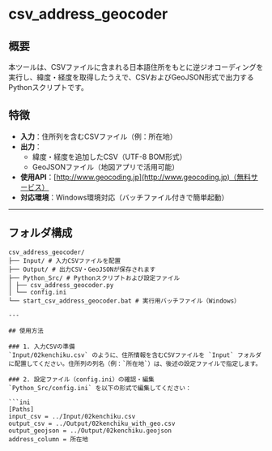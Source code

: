 # csv_address_geocoder

## 概要
本ツールは、CSVファイルに含まれる日本語住所をもとに逆ジオコーディングを実行し、緯度・経度を取得したうえで、CSVおよびGeoJSON形式で出力するPythonスクリプトです。

## 特徴
- **入力**：住所列を含むCSVファイル（例：所在地）
- **出力**：
  - 緯度・経度を追加したCSV（UTF-8 BOM形式）
  - GeoJSONファイル（地図アプリで活用可能）
- **使用API**：[http://www.geocoding.jp](http://www.geocoding.jp)（無料サービス）
- **対応環境**：Windows環境対応（バッチファイル付きで簡単起動）

---

## フォルダ構成
```plaintext
csv_address_geocoder/
├── Input/ # 入力CSVファイルを配置
├── Output/ # 出力CSV・GeoJSONが保存されます
├── Python_Src/ # Pythonスクリプトおよび設定ファイル
│ ├── csv_address_geocoder.py
│ └── config.ini
└── start_csv_address_geocoder.bat # 実行用バッチファイル（Windows）

---

## 使用方法

### 1. 入力CSVの準備
`Input/02kenchiku.csv` のように、住所情報を含むCSVファイルを `Input` フォルダに配置してください。住所列の列名（例：`所在地`）は、後述の設定ファイルで指定します。

### 2. 設定ファイル（config.ini）の確認・編集
`Python_Src/config.ini` を以下の形式で編集してください：

```ini
[Paths]
input_csv = ../Input/02kenchiku.csv
output_csv = ../Output/02kenchiku_with_geo.csv
output_geojson = ../Output/02kenchiku.geojson
address_column = 所在地

